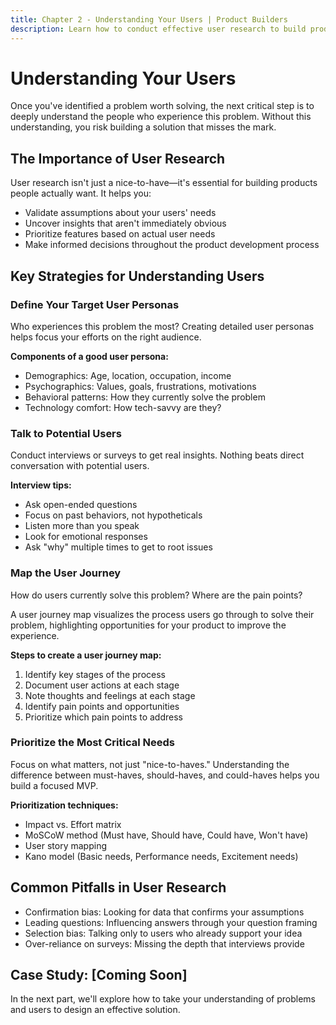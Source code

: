 ```yaml
---
title: Chapter 2 - Understanding Your Users | Product Builders
description: Learn how to conduct effective user research to build products people actually want and need.
---
```


# Understanding Your Users

Once you've identified a problem worth solving, the next critical step is to deeply understand the people who experience this problem. Without this understanding, you risk building a solution that misses the mark.

## The Importance of User Research

User research isn't just a nice-to-have—it's essential for building products people actually want. It helps you:

- Validate assumptions about your users' needs
- Uncover insights that aren't immediately obvious
- Prioritize features based on actual user needs
- Make informed decisions throughout the product development process

## Key Strategies for Understanding Users

### Define Your Target User Personas

Who experiences this problem the most? Creating detailed user personas helps focus your efforts on the right audience.

**Components of a good user persona:**
- Demographics: Age, location, occupation, income
- Psychographics: Values, goals, frustrations, motivations
- Behavioral patterns: How they currently solve the problem
- Technology comfort: How tech-savvy are they?

### Talk to Potential Users

Conduct interviews or surveys to get real insights. Nothing beats direct conversation with potential users.

**Interview tips:**
- Ask open-ended questions
- Focus on past behaviors, not hypotheticals
- Listen more than you speak
- Look for emotional responses
- Ask "why" multiple times to get to root issues

### Map the User Journey

How do users currently solve this problem? Where are the pain points?

A user journey map visualizes the process users go through to solve their problem, highlighting opportunities for your product to improve the experience.

**Steps to create a user journey map:**
1. Identify key stages of the process
2. Document user actions at each stage
3. Note thoughts and feelings at each stage
4. Identify pain points and opportunities
5. Prioritize which pain points to address

### Prioritize the Most Critical Needs

Focus on what matters, not just "nice-to-haves." Understanding the difference between must-haves, should-haves, and could-haves helps you build a focused MVP.

**Prioritization techniques:**
- Impact vs. Effort matrix
- MoSCoW method (Must have, Should have, Could have, Won't have)
- User story mapping
- Kano model (Basic needs, Performance needs, Excitement needs)

## Common Pitfalls in User Research

- Confirmation bias: Looking for data that confirms your assumptions
- Leading questions: Influencing answers through your question framing
- Selection bias: Talking only to users who already support your idea
- Over-reliance on surveys: Missing the depth that interviews provide

## Case Study: [Coming Soon]

In the next part, we'll explore how to take your understanding of problems and users to design an effective solution. 